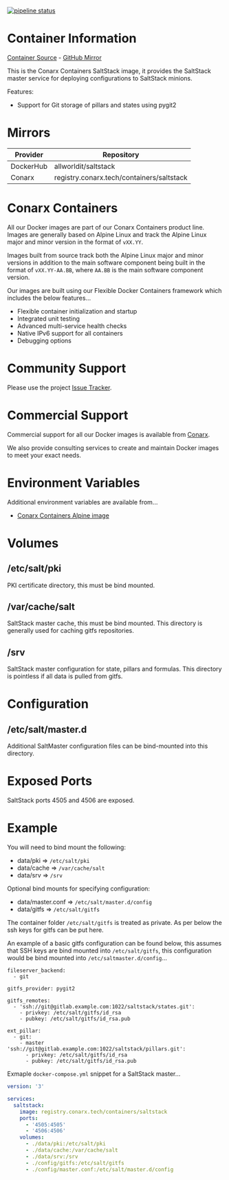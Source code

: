 [![pipeline status](https://gitlab.conarx.tech/containers/saltstack/badges/main/pipeline.svg)](https://gitlab.conarx.tech/containers/saltstack/-/commits/main)

# Container Information

[Container Source](https://gitlab.conarx.tech/containers/saltstack) - [GitHub Mirror](https://github.com/AllWorldIT/containers-saltstack)

This is the Conarx Containers SaltStack image, it provides the SaltStack master service for deploying configurations to SaltStack
minions.

Features:

- Support for Git storage of pillars and states using pygit2



# Mirrors

|  Provider  |  Repository                                           |
|------------|-------------------------------------------------------|
| DockerHub  | allworldit/saltstack                                   |
| Conarx     | registry.conarx.tech/containers/saltstack              |



# Conarx Containers

All our Docker images are part of our Conarx Containers product line. Images are generally based on Alpine Linux and track the
Alpine Linux major and minor version in the format of `vXX.YY`.

Images built from source track both the Alpine Linux major and minor versions in addition to the main software component being
built in the format of `vXX.YY-AA.BB`, where `AA.BB` is the main software component version.

Our images are built using our Flexible Docker Containers framework which includes the below features...

- Flexible container initialization and startup
- Integrated unit testing
- Advanced multi-service health checks
- Native IPv6 support for all containers
- Debugging options



# Community Support

Please use the project [Issue Tracker](https://gitlab.conarx.tech/containers/saltstack/-/issues).



# Commercial Support

Commercial support for all our Docker images is available from [Conarx](https://conarx.tech).

We also provide consulting services to create and maintain Docker images to meet your exact needs.



# Environment Variables

Additional environment variables are available from...
* [Conarx Containers Alpine image](https://gitlab.conarx.tech/containers/alpine)



# Volumes


## /etc/salt/pki

PKI certificate directory, this must be bind mounted.


## /var/cache/salt

SaltStack master cache, this must be bind mounted. This directory is generally used for caching gitfs repositories.


## /srv

SaltStack master configuration for state, pillars and formulas. This directory is pointless if all data is pulled from gitfs.



# Configuration


## /etc/salt/master.d

Additional SaltMaster configuration files can be bind-mounted into this directory.



# Exposed Ports

SaltStack ports 4505 and 4506 are exposed.



# Example


You will need to bind mount the following:

  - data/pki => `/etc/salt/pki`
  - data/cache => `/var/cache/salt`
  - data/srv => `/srv`

Optional bind mounts for specifying configuration:

  - data/master.conf => `/etc/salt/master.d/config`
  - data/gitfs => `/etc/salt/gitfs`

The container folder `/etc/salt/gitfs` is treated as private. As per below the ssh keys for gitfs can be put here.

An example of a basic gitfs configuration can be found below, this assumes that SSH keys are bind mounted into `/etc/salt/gitfs`,
this configuration would be bind mounted into `/etc/saltmaster.d/config`...
```
fileserver_backend:
  - git

gitfs_provider: pygit2

gitfs_remotes:
  - 'ssh://git@gitlab.example.com:1022/saltstack/states.git':
    - privkey: /etc/salt/gitfs/id_rsa
    - pubkey: /etc/salt/gitfs/id_rsa.pub

ext_pillar:
  - git:
    - master 'ssh://git@gitlab.example.com:1022/saltstack/pillars.git':
      - privkey: /etc/salt/gitfs/id_rsa
      - pubkey: /etc/salt/gitfs/id_rsa.pub
```


Exmaple `docker-compose.yml` snippet for a SaltStack master...

```yaml
version: '3'

services:
  saltstack:
    image: registry.conarx.tech/containers/saltstack
    ports:
      - '4505:4505'
      - '4506:4506'
    volumes:
      - ./data/pki:/etc/salt/pki
      - ./data/cache:/var/cache/salt
      - ./data/srv:/srv
      - ./config/gitfs:/etc/salt/gitfs
      - ./config/master.conf:/etc/salt/master.d/config
```
